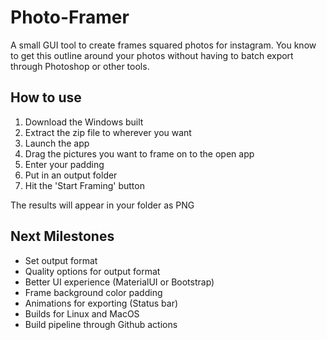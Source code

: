 # Photo-Framer
A small GUI tool to create frames squared photos for instagram.
You know to get this outline around your photos without having
to batch export through Photoshop or other tools.

## How to use

1. Download the Windows built
2. Extract the zip file to wherever you want
3. Launch the app
4. Drag the pictures you want to frame on to the open app
5. Enter your padding
6. Put in an output folder
7. Hit the 'Start Framing' button

The results will appear in your folder as PNG

## Next Milestones

* Set output format
* Quality options for output format
* Better UI experience (MaterialUI or Bootstrap)
* Frame background color padding
* Animations for exporting (Status bar)
* Builds for Linux and MacOS
* Build pipeline through Github actions
